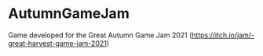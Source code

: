 # AutumnGameJam
Game developed for the Great Autumn Game Jam 2021 (https://itch.io/jam/-great-harvest-game-jam-2021)
